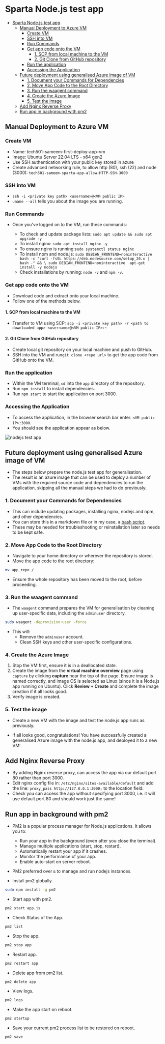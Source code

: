 # Sparta Node.js test app

- [Sparta Node.js test app](#sparta-nodejs-test-app)
  - [Manual Deployment to Azure VM](#manual-deployment-to-azure-vm)
    - [Create VM](#create-vm)
    - [SSH into VM](#ssh-into-vm)
    - [Run Commands](#run-commands)
    - [Get app code onto the VM](#get-app-code-onto-the-vm)
      - [1. SCP from local machine to the VM](#1-scp-from-local-machine-to-the-vm)
      - [2. Git Clone from GitHub repository](#2-git-clone-from-github-repository)
    - [Run the application](#run-the-application)
    - [Accessing the Application](#accessing-the-application)
  - [Future deployment using generalised Azure image of VM](#future-deployment-using-generalised-azure-image-of-vm)
    - [1. Document your Commands for Dependencies](#1-document-your-commands-for-dependencies)
    - [2. Move App Code to the Root Directory](#2-move-app-code-to-the-root-directory)
    - [3. Run the waagent command](#3-run-the-waagent-command)
    - [4. Create the Azure Image](#4-create-the-azure-image)
    - [5. Test the image](#5-test-the-image)
  - [Add Nginx Reverse Proxy](#add-nginx-reverse-proxy)
  - [Run app in background with pm2](#run-app-in-background-with-pm2)

## Manual Deployment to Azure VM

### Create VM

- Name: tech501-sameem-first-deploy-app-vm
- Image: Ubuntu Server 22.04 LTS - x64 gen2
- Use SSH authentication with your public key stored in azure
- Create advanced networking rule, to allow http (80), ssh (22) and node (3000): `tech501-sameem-sparta-app-allow-HTTP-SSH-3000`

### SSH into VM

- `ssh -i <private key path> <username>@<VM public IP>`
- `uname --all` tells you about the image you are running.

### Run Commands

- Once you've logged on to the VM, run these commands:

  - To check and update package lists: `sudo apt update && sudo apt upgrade -y`
  - To install nginx: `sudo apt install nginx -y`
  - To ensure nginx is running:`sudo systemctl status nginx` 
  - To install npm and node.js: `sudo DEBIAN_FRONTEND=noninteractive bash -c "curl -fsSL https://deb.nodesource.com/setup_20.x | bash -" && \ sudo DEBIAN_FRONTEND=noninteractive  apt-get install -y nodejs`
  - Check installations by running: `node -v` and `npm -v`.

### Get app code onto the VM

- Download code and extract onto your local machine.
- Follow one of the methods below.

#### 1. SCP from local machine to the VM

- Transfer to VM using SCP: `scp -i <private key path> -r <path to downloaded app> <username>@<VM public IP>:~`

#### 2. Git Clone from GitHub repository

- Create local git repository on your local machine and push to GitHub.
- SSH into the VM and run`git clone <repo url>` to get the app code from GitHub onto the VM.

### Run the application

- Within the VM terminal, `cd` into the `app` directory of the repository.
- Run `npm install` to install dependencies.
- Run `npm start` to start the application on port 3000.

### Accessing the Application

- To access the application, in the browser search bar enter: `<VM public IP>:3000`.
- You should see the application appear as below.

![nodejs test app](../images/nodejs_test_app.png)

## Future deployment using generalised Azure image of VM

- The steps below prepare the node.js test app for generalisation.
- The result is an azure image that can be used to deploy a number of VMs with the required source code and dependencies to run the application, skipping all the  manual steps we had to do previously.

### 1. Document your Commands for Dependencies

- This can include updating packages, installing nginx, nodejs and npm, and other dependencies.
- You can store this in a markdown file or in my case, a [bash script](/nodejs_app_deployment/deploy_nodejs_app.sh).
- These may be needed for troubleshooting or reinstallation later so needs to be kept safe.
  
### 2. Move App Code to the Root Directory

- Navigate to your home directory or wherever the repository is stored.
- Move the app code to the root directory:

```bash
mv app_repo /
```

- Ensure the whole repository has been moved to the root, before proceeding.

### 3. Run the waagent command

- The `waagent` command prepares the VM for generalisation by cleaning up user-specific data, including the `adminuser` directory.

```bash
sudo waagent -deprovision+user -force
```

- This will:
  - Remove the `adminuser` account.
  - Clean SSH keys and other user-specific configurations.

### 4. Create the Azure Image

1. Stop the VM first, ensure it is in a deallocated state.
2. Create the image from the **virtual machine overview** page using `capture` by clicking **capture** near the top of the page. Ensure image is named correctly, and image OS is selected as Linux (since it is a Node.js app running on Ubuntu). Click **Review + Create** and complete the image creation if it all looks good.
3. Verify image is created.

### 5. Test the image

- Create a new VM with the image and test the node.js app runs as previously.

- If all looks good, congratulations! You have successfully created a generalised Azure image with the node.js app, and deployed it to a new VM!

## Add Nginx Reverse Proxy

- By adding Nginx reverse proxy, can access the app via our default port 80 rather than port 3000.
- Edit nginx config file in: `/etc/nginx/sites-available/default` and add the line: `proxy_pass http://127.0.0.1:3000;` to the location field.
- Check you can access the app without specifying port 3000, i.e. it will use default port 80 and should work just the same!

## Run app in background with pm2

- PM2 is a popular process manager for Node.js applications. It allows you to:

  - Run your app in the background (even after you close the terminal).
  - Manage multiple applications (start, stop, restart).
  - Automatically restart your app if it crashes.
  - Monitor the performance of your app.
  - Enable auto-start on server reboot.

- PM2 preferred over `&` to manage and run nodejs instances.

- Install pm2 globally.

```bash
sudo npm install -g pm2
```

- Start app with pm2.

```bash
pm2 start app.js
```

- Check Status of the App.

```bash
pm2 list
```

- Stop the app.

```bash
pm2 stop app
```

- Restart app.

```bash
pm2 restart app
```

- Delete app from pm2 list.

```bash
pm2 delete app
```

- View logs.

```bash
pm2 logs
```

- Make the app start on reboot.

```bash
pm2 startup
```

- Save your current pm2 process list to be restored on reboot.

```bash
pm2 save
```
